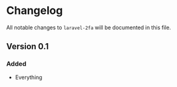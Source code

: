 # Changelog

All notable changes to `laravel-2fa` will be documented in this file.

## Version 0.1

### Added
- Everything
